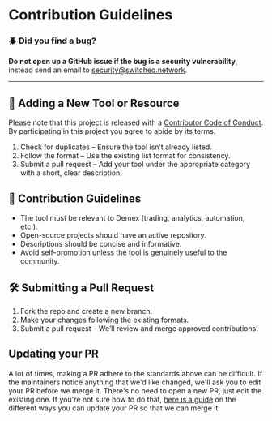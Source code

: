 # Contribution Guidelines

### 🪲 Did you find a bug?

**Do not open up a GitHub issue if the bug is a security vulnerability**, 
instead send an email to [security@switcheo.network](mailto:security@switcheo.network).

---

## 🥪 Adding a New Tool or Resource
Please note that this project is released with a
[Contributor Code of Conduct](code-of-conduct.md). By participating in this
project you agree to abide by its terms.

1. Check for duplicates – Ensure the tool isn’t already listed.
2. Follow the format – Use the existing list format for consistency.
3. Submit a pull request – Add your tool under the appropriate category with a short, clear description.

## 📌 Contribution Guidelines
- The tool must be relevant to Demex (trading, analytics, automation, etc.).
- Open-source projects should have an active repository.
- Descriptions should be concise and informative.
- Avoid self-promotion unless the tool is genuinely useful to the community.

## 🛠 Submitting a Pull Request
1. Fork the repo and create a new branch.
2. Make your changes following the existing formats.
3. Submit a pull request – We’ll review and merge approved contributions!

## Updating your PR

A lot of times, making a PR adhere to the standards above can be difficult.
If the maintainers notice anything that we'd like changed, we'll ask you to
edit your PR before we merge it. There's no need to open a new PR, just edit
the existing one. If you're not sure how to do that,
[here is a guide](https://github.com/RichardLitt/knowledge/blob/master/github/amending-a-commit-guide.md)
on the different ways you can update your PR so that we can merge it.
